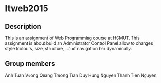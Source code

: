 # ltweb2015

## Description
This is an assignment of Web Programming course at HCMUT.
This assignment is about build an Administrator Control Panel allow to changes style (colours, size, structure, ...) of navigation bar dynamically.

## Group members
Anh Tuan Vuong
Quang Truong Tran
Duy Hung Nguyen
Thanh Tien Nguyen